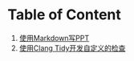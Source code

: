 
# Table of Content

1. [使用Markdown写PPT](/ppt_by_mardown_pandoc_reveal/)
2. [使用Clang Tidy开发自定义的检查](/clang_tidy_checker/)


